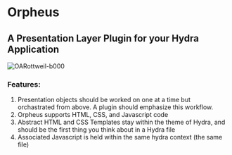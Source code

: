 # Orpheus
## A Presentation Layer Plugin for your Hydra Application

![OARottweil-b000](https://user-images.githubusercontent.com/107733608/175021643-ca881d49-c7ea-43ab-aaab-68a94c34b363.jpg "Orpheus has been known to charm the beasts")

### Features:
1. Presentation objects should be worked on one at a time but orchastrated from above. A plugin should emphasize this workflow. 
2. Orpheus supports HTML, CSS, and Javascript code 
3. Abstract HTML and CSS Templates stay within the theme of Hydra, and should be the first thing you think about in a Hydra file
4. Associated Javascript is held within the same hydra context (the same file)
